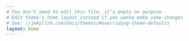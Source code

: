 ```yaml
---
# You don't need to edit this file, it's empty on purpose.
# Edit theme's home layout instead if you wanna make some changes
# See: //jekyllrb.com/docs/themes/#overriding-theme-defaults
layout: home
---
```

